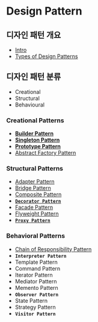 # Design Pattern

## 디자인 패턴 개요

* [Intro](https://github.com/SeokRae/TIL/tree/19997443918ceb7dfe18b1fc3c3aafa1e8125069/design/contents/_intro.md)
* [Types of Design Patterns](https://github.com/SeokRae/TIL/tree/19997443918ceb7dfe18b1fc3c3aafa1e8125069/design/contents/_types_of_design_patterns.md)

## 디자인 패턴 분류

* Creational
* Structural
* Behavioural

### **Creational Patterns**

* [**Builder Pattern**](/design/creational/_builder.md)
* [**Singleton Pattern**](/design/creational/_singleton.md)
* [**Prototype Pattern**](/design/creational/_prototype.md)
* [Abstract Factory Pattern](/design/creational/_abstract_factory.md)

### Structural Patterns

* [Adapter Pattern](/design/structural/_adapter.md)
* [Bridge Pattern](/design/structural/_bridge.md)
* [Composite Pattern](/design/structural/_composite.md)
* [**`Decorator Pattern`**](/design/structural/_decorator.md)
* [Facade Pattern](/design/structural/_facade.md)
* [Flyweight Pattern](/design/structural/_flyweight.md)
* [**`Proxy Pattern`**](/design/structural/_proxy.md)

### Behavioral Patterns

* [Chain of Responsibility Pattern](/design/behavioral/_chain_of_responsibility.md)
* **`Interpreter Pattern`**
* Template Pattern
* Command Pattern
* Iterator Pattern
* Mediator Pattern
* Memento Pattern
* **`Observer Pattern`**
* State Pattern
* Strategy Pattern
* **`Visitor Pattern`**
